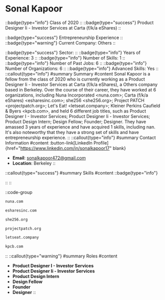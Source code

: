 # Sonal Kapoor
::badge{type="info"}
Class of 2020
::
::badge{type="success"}
Product Designer Ii - Investor Services at Carta (f/k/a eShares)
::

::badge{type="success"}
Entrepreneurship Experience
::
::badge{type="warning"}
Current Company: Others
::

::badge{type="success"}
Sector: 
::
::badge{type="info"}
Years of Experience: 3
::
::badge{type="info"}
Number of Skills: 1
::
::badge{type="info"}
Number of Past Jobs: 6
::
::badge{type="info"}
Number of Organizations: 6
::
::badge{type="info"}
Advanced Skills: Yes
::
::callout{type="info"}
#summary
Summary
#content
Sonal Kapoor is a fellow from the class of 2020 who is currently working as a Product Designer Ii - Investor Services at Carta (f/k/a eShares), a Others company based in Berkeley. Over the course of their career, they have worked at 6 organizations, including Nuna Incorporated <nuna.com>; Carta (f/k/a eShares) <esharesinc.com>; she256 <she256.org>; Project PATCH <projectpatch.org>; Let's Eat! <letseat.company>; Kleiner Perkins Caufield & Byers <kpcb.com>, and held 6 different job titles, such as Product Designer I - Investor Services; Product Designer Ii - Investor Services; Product Design Intern; Design Fellow; Founder; Designer. They have amassed 3 years of experience and have acquired 1 skills, including nan. It's also noteworthy that they have a strong set of skills and have entrepreneurship experience.
::
::callout{type="info"}
#summary
Contact Information
#content
:button-link[LinkedIn Profile]{href="https://www.linkedin.com/in/sonalkapoor17" blank}
- **Email**: sonalkapoor472@gmail.com
- **Location**: Berkeley
::

::callout{type="success"}
#summary
Skills
#content
::badge{type="info"}

::
::

::code-group
```bash [Nuna Incorporated]
nuna.com
```
```bash [Carta (f/k/a eShares)]
esharesinc.com
```
```bash [she256]
she256.org
```
```bash [Project PATCH]
projectpatch.org
```
```bash [Let's Eat!]
letseat.company
```
```bash [Kleiner Perkins Caufield & Byers]
kpcb.com
```
::
::callout{type="warning"}
#summary
Roles
#content
- **Product Designer I - Investor Services**
- **Product Designer Ii - Investor Services**
- **Product Design Intern**
- **Design Fellow**
- **Founder**
- **Designer**
::

